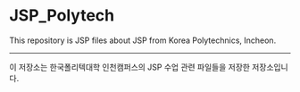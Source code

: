 # JSP_Polytech
This repository is JSP files about JSP from Korea Polytechnics, Incheon.

--------------------------------------------------------------

이 저장소는 한국폴리텍대학 인천캠퍼스의 JSP 수업 관련 파일들을 저장한 저장소입니다.
